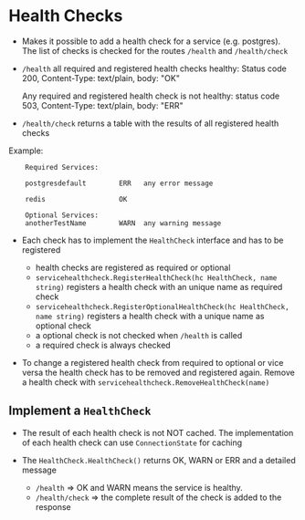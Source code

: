 # Health Checks
* Makes it possible to add a health check for a service (e.g. postgres). The list of checks is checked for the routes
`/health` and `/health/check`

* `/health` all required and registered health checks healthy: Status code 200, Content-Type: text/plain, body: "OK" 
 
    Any required and registered health check is not healthy: 
 status code 503, Content-Type: text/plain, body: "ERR" 

* `/health/check` returns a table with the results of all registered health checks

Example:
``` 
    Required Services: 
    
    postgresdefault        ERR   any error message
    
    redis                  OK    
    
    Optional Services:  
    anotherTestName        WARN  any warning message

```

* Each check has to implement the `HealthCheck` interface and has to be registered
    * health checks are registered as required or optional 
    * `servicehealthcheck.RegisterHealthCheck(hc HealthCheck, name string)` registers a health check with an unique 
    name as required check
    * `servicehealthcheck.RegisterOptionalHealthCheck(hc HealthCheck, name string)` registers a health check with 
    a unique name as optional check
    * a optional check is not checked when `/health` is called
    * a required check is always checked
    
*  To change a registered health check from required to optional or vice versa the health check has to be removed and 
registered again. Remove a health check with `servicehealthcheck.RemoveHealthCheck(name)` 

## Implement a `HealthCheck`
* The result of each health check is not NOT cached. The implementation of each health check can use `ConnectionState` 
for caching 

* The `HealthCheck.HealthCheck()` returns OK, WARN or ERR and a detailed message
    * `/health` => OK and WARN means the service is healthy. 
    * `/health/check` => the complete result of the check is added to the response 
    
